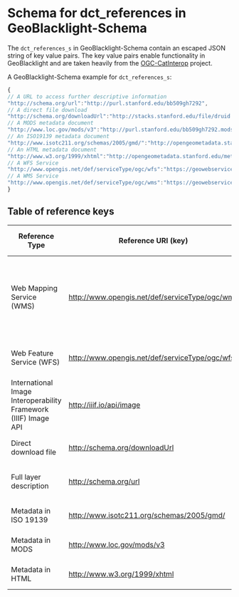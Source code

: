 # Schema for dct_references in GeoBlacklight-Schema

The `dct_references_s` in GeoBlacklight-Schema contain an escaped JSON string of key value pairs. The key value pairs enable functionality in GeoBlacklight and are taken heavily from the [OGC-CatInterop](https://github.com/OSGeo/Cat-Interop) project.

A GeoBlacklight-Schema example for `dct_references_s`:

  ```js
{
  // A URL to access further descriptive information 
  "http://schema.org/url":"http://purl.stanford.edu/bb509gh7292",
  // A direct file download
  "http://schema.org/downloadUrl":"http://stacks.stanford.edu/file/druid:bb509gh7292/data.zip",
  // A MODS metadata document
  "http://www.loc.gov/mods/v3":"http://purl.stanford.edu/bb509gh7292.mods",
  // An ISO19139 metadata document
  "http://www.isotc211.org/schemas/2005/gmd/":"http://opengeometadata.stanford.edu/metadata/edu.stanford.purl/druid:bb509gh7292/iso19139.xml",
  // An HTML metadata document
  "http://www.w3.org/1999/xhtml":"http://opengeometadata.stanford.edu/metadata/edu.stanford.purl/druid:bb509gh7292/default.html",
  // A WFS Service
  "http://www.opengis.net/def/serviceType/ogc/wfs":"https://geowebservices-restricted.stanford.edu/geoserver/wfs",
  // A WMS Service
  "http://www.opengis.net/def/serviceType/ogc/wms":"https://geowebservices-restricted.stanford.edu/geoserver/wms"
}
  ```
## Table of reference keys

Reference Type | Reference URI (key) | Feature enabled in GeoBlacklight
---- | ------------- | ------------------------
Web Mapping Service (WMS) | http://www.opengis.net/def/serviceType/ogc/wms | Layer preview, layer preview feature inspection, downloads (vector: KMZ, raster: GeoTIFF)
Web Feature Service (WFS) | http://www.opengis.net/def/serviceType/ogc/wfs | Vector downloads in GeoJSON and Shapefile
International Image Interoperability Framework (IIIF) Image API | http://iiif.io/api/image | Image viewer using [Leaflet-IIIF](https://github.com/mejackreed/Leaflet-IIIF)
Direct download file | http://schema.org/downloadUrl | Direct file download feature
Full layer description | http://schema.org/url | Further descriptive information about layer
Metadata in ISO 19139 | http://www.isotc211.org/schemas/2005/gmd/ | Structured metadata in ISO format
Metadata in MODS | http://www.loc.gov/mods/v3 | Structured metadata in MODS format
Metadata in HTML | http://www.w3.org/1999/xhtml | Structured metadata in HTML format

